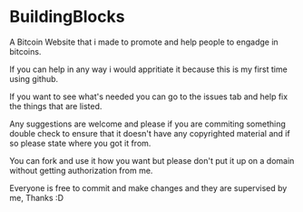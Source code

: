 BuildingBlocks
==============

A Bitcoin Website that i made to promote and help people to engadge in bitcoins.

If you can help in any way i would appritiate it because this is my first time using github.

If you want to see what's needed you can go to the issues tab and help fix the things that are listed.

Any suggestions are welcome and please if you are commiting something double check to ensure that it doesn't have any copyrighted material and if so please state where you got it from.

You can fork and use it how you want but please don't put it up on a domain without getting authorization from me.

Everyone is free to commit and make changes and they are supervised by me, Thanks :D
